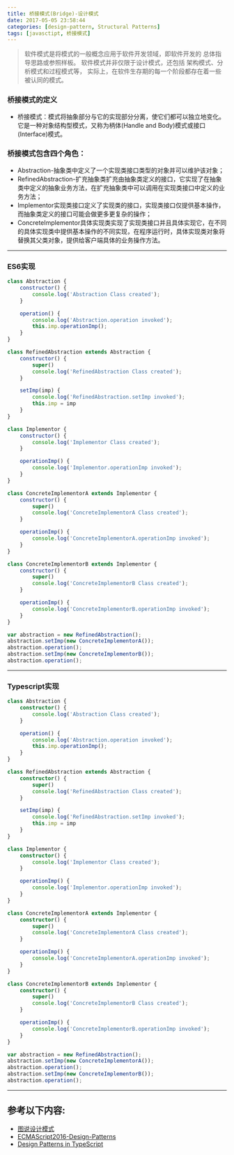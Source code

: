 ```yaml
---
title: 桥接模式(Bridge)-设计模式
date: 2017-05-05 23:58:44
categories: [design-pattern, Structural Patterns]
tags: [javasctipt, 桥接模式]
---
```

> 软件模式是将模式的一般概念应用于软件开发领域，即软件开发的 总体指导思路或参照样板。
> 软件模式并非仅限于设计模式，还包括 架构模式、分析模式和过程模式等，
> 实际上，在软件生存期的每一个阶段都存在着一些被认同的模式。

### 桥接模式的定义
- 桥接模式：模式将抽象部分与它的实现部分分离，使它们都可以独立地变化。它是一种对象结构型模式，又称为柄体(Handle and Body)模式或接口(Interface)模式。

### 桥接模式包含四个角色：
- Abstraction-抽象类中定义了一个实现类接口类型的对象并可以维护该对象；
- RefinedAbstraction-扩充抽象类扩充由抽象类定义的接口，它实现了在抽象类中定义的抽象业务方法，在扩充抽象类中可以调用在实现类接口中定义的业务方法；
- Implementor实现类接口定义了实现类的接口，实现类接口仅提供基本操作，而抽象类定义的接口可能会做更多更复杂的操作；
- ConcreteImplementor具体实现类实现了实现类接口并且具体实现它，在不同的具体实现类中提供基本操作的不同实现，在程序运行时，具体实现类对象将替换其父类对象，提供给客户端具体的业务操作方法。
---

### ES6实现
``` js
class Abstraction {
    constructor() {
        console.log('Abstraction Class created');
    }

    operation() {
        console.log('Abstraction.operation invoked');
        this.imp.operationImp();
    }
}

class RefinedAbstraction extends Abstraction {
    constructor() {
        super()
        console.log('RefinedAbstraction Class created');
    }

    setImp(imp) {
        console.log('RefinedAbstraction.setImp invoked');
        this.imp = imp
    }
}

class Implementor {
    constructor() {
        console.log('Implementor Class created');
    }

    operationImp() {
        console.log('Implementor.operationImp invoked');
    }
}

class ConcreteImplementorA extends Implementor {
    constructor() {
        super()
        console.log('ConcreteImplementorA Class created');
    }

    operationImp() {
        console.log('ConcreteImplementorA.operationImp invoked');
    }
}

class ConcreteImplementorB extends Implementor {
    constructor() {
        super()
        console.log('ConcreteImplementorB Class created');
    }

    operationImp() {
        console.log('ConcreteImplementorB.operationImp invoked');
    }
}

var abstraction = new RefinedAbstraction();
abstraction.setImp(new ConcreteImplementorA());
abstraction.operation();
abstraction.setImp(new ConcreteImplementorB());
abstraction.operation();
```
---

### Typescript实现
``` ts
class Abstraction {
    constructor() {
        console.log('Abstraction Class created');
    }

    operation() {
        console.log('Abstraction.operation invoked');
        this.imp.operationImp();
    }
}

class RefinedAbstraction extends Abstraction {
    constructor() {
        super()
        console.log('RefinedAbstraction Class created');
    }

    setImp(imp) {
        console.log('RefinedAbstraction.setImp invoked');
        this.imp = imp
    }
}

class Implementor {
    constructor() {
        console.log('Implementor Class created');
    }

    operationImp() {
        console.log('Implementor.operationImp invoked');
    }
}

class ConcreteImplementorA extends Implementor {
    constructor() {
        super()
        console.log('ConcreteImplementorA Class created');
    }

    operationImp() {
        console.log('ConcreteImplementorA.operationImp invoked');
    }
}

class ConcreteImplementorB extends Implementor {
    constructor() {
        super()
        console.log('ConcreteImplementorB Class created');
    }

    operationImp() {
        console.log('ConcreteImplementorB.operationImp invoked');
    }
}

var abstraction = new RefinedAbstraction();
abstraction.setImp(new ConcreteImplementorA());
abstraction.operation();
abstraction.setImp(new ConcreteImplementorB());
abstraction.operation();
```
---

## 参考以下内容:
 - [图说设计模式](https://design-patterns.readthedocs.io/zh_CN/latest/)
 - [ECMAScript2016-Design-Patterns](https://github.com/ryouaki/ECMAScript2016-Design-Patterns)
 - [Design Patterns in TypeScript](https://github.com/torokmark/design_patterns_in_typescript)

